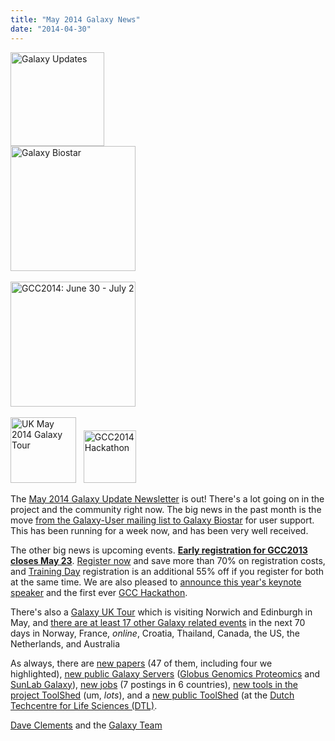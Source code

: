 ```yaml
---
title: "May 2014 Galaxy News"
date: "2014-04-30"
---
```

<div class='left'>
<a href='/galaxy-updates/2014-05/'><img src="/src/images/logos/GalaxyUpdate200.png" alt="Galaxy Updates" width=150 /></a></div>
<div class='right'>
<a href='/galaxy-updates/2014-05/#galaxy-biostar'><img src="/src/images/logos/GalaxyBiostar.png" alt="Galaxy Biostar" width="200" /></a><br /><br />
<a href='/galaxy-updates/2014-05/#early-registration-closes-may-23'><img src="/src/images/logos/GCC2014LogoWide200.png" alt="GCC2014: June 30 - July 2" width="200" /></a><br /><br />
<a href='/galaxy-updates/2014-05/#uk-may-2014-galaxy-tour'><img src="/src/images/logos/UKMay2014Tour.png" alt="UK May 2014 Galaxy Tour" width="105px" /></a> &nbsp;
<a href='/galaxy-updates/2014-05/#galaxy-hackathon-at-gcc2014'><img src="/src/images/logos/GCC2014HackLogoSquare.png" alt="GCC2014 Hackathon" width="84" /></a> 
</div>

The [May 2014 Galaxy Update Newsletter](/galaxy-updates/2014-05/) is out!  There's a lot going on in the project and the community right now.  The big news in the past month is the move [from the Galaxy-User mailing list to Galaxy Biostar](/galaxy-updates/2014-05/#galaxy-biostar) for user support.  This has been running for a week now, and has been very well received.  

The other big news is upcoming events.  **[Early registration for GCC2013 closes May 23](/galaxy-updates/2014-05/#gcc2014-june-30---july-2-baltimore)**.  [Register now](/events/gcc2014/register/) and save more than 70% on registration costs, and [Training Day](/events/gcc2014/training-day/) registration is an additional 55% off if you register for both at the same time.  We are also pleased to [announce this year's keynote speaker](/galaxy-updates/2014-05/#keynote-speaker-steven-salzberg) and the first ever [GCC Hackathon](/galaxy-updates/2014-05/#galaxy-hackathon-at-gcc2014).  

There's also a [Galaxy UK Tour](/galaxy-updates/2014-05/#uk-may-2014-galaxy-tour) which is visiting Norwich and Edinburgh in May, and [there are at least 17 other Galaxy related events](/galaxy-updates/2014-05/#other-events) in the next 70 days in Norway, France, *online*, Croatia, Thailand, Canada, the US, the Netherlands, and Australia

As always, there are [new papers](/galaxy-updates/2014-05/#new-papers) (47 of them, including four we highlighted), [new public Galaxy Servers](/galaxy-updates/2014-05/#new-public-servers) ([Globus Genomics Proteomics](/galaxy-updates/2014-05/#globus-genomics-proteomics) and [SunLab Galaxy](/galaxy-updates/2014-05/#sunlab)), [new jobs](/galaxy-updates/2014-05/#whos-hiring) (7 postings in 6 countries), [new tools in the project ToolShed](/galaxy-updates/2014-05/#galaxy-project-toolshed-new-repositories) (um, *lots*), and a [new public ToolShed](/galaxy-updates/2014-05/#new-public-toolsheds) (at the [Dutch Techcentre for Life Sciences (DTL)](http://www.dtls.nl/dtl/).

[Dave Clements](/people/dave-clements/) and the [Galaxy Team](/src/galaxy-team/)

